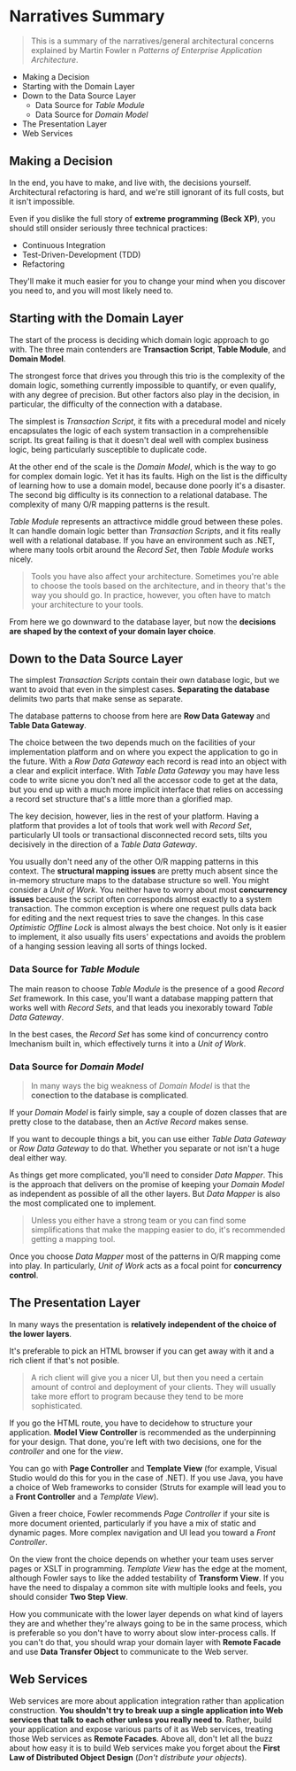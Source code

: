 # Narratives Summary

> This is a summary of the narratives/general architectural concerns explained by Martin Fowler n *Patterns of Enterprise Application Architecture*.

* Making a Decision
* Starting with the Domain Layer
* Down to the Data Source Layer
  * Data Source for *Table Module*
  * Data Source for *Domain Model*
* The Presentation Layer
* Web Services

## Making a Decision

In the end, you have to make, and live with, the decisions yourself. Architectural refactoring is hard, and we're still ignorant of its full costs, but it isn't impossible.

Even if you dislike the full story of **extreme programming (Beck XP)**, you should still onsider seriously three technical practices:

* Continuous Integration
* Test-Driven-Development (TDD)
* Refactoring

They'll make it much easier for you to change your mind when you discover you need to, and you will most likely need to.

## Starting with the Domain Layer

The start of the process is deciding which domain logic approach to go with. The three main contenders are **Transaction Script**, **Table Module**, and **Domain Model**.

The strongest force that drives you through this trio is the complexity of the domain logic, something currently impossible to quantify, or even qualify, with any degree of precision. But other factors also play in the decision, in particular, the difficulty of the connection with a database.

The simplest is *Transaction Script*, it fits with a precedural model and nicely encapsulates the logic of each system transaction in a comprehensible script. Its great failing is that it doesn't deal well with complex business logic, being particularly susceptible to duplicate code.

At the other end of the scale is the *Domain Model*, which is the way to go for complex domain logic. Yet it has its faults. High on the list is the difficulty of learning how to use a domain model, because done poorly it's a disaster. The second big difficulty is its connection to a relational database. The complexity of many O/R mapping patterns is the result.

*Table Module* represents an attractivce middle groud between these poles. It can handle domain logic better than *Transaction Scripts*, and it fits really well with a relational database. If you have an environment such as .NET, where many tools orbit around the *Record Set*, then *Table Module* works nicely.

> Tools you have also affect your architecture. Sometimes you're able to choose the tools based on the architecture, and in theory that's the way you should go. In practice, however, you often have to match your architecture to your tools.

From here we go downward to the database layer, but now the **decisions are shaped by the context of your domain layer choice**.

## Down to the Data Source Layer

The simplest *Transaction Scripts* contain their own database logic, but we want to avoid that even in the simplest cases. **Separating the database** delimits two parts that make sense as separate.

The database patterns to choose from here are **Row Data Gateway** and **Table Data Gateway**.

The choice between the two depends much on the facilities of your implementation platform and on where you expect the application to go in the future. With a *Row Data Gateway* each record is read into an object with a clear and explicit interface. With *Table Data Gateway* you may have less code to write sicne you don't ned all the accessor code to get at the data, but you end up with a much more implicit interface that relies on accessing a record set structure that's a little more than a glorified map.

The key decision, however, lies in the rest of your platform. Having a platform that provides a lot of tools that work well with *Record Set*, particularly UI tools or transactional disconnected record sets, tilts you decisively in the direction of a *Table Data Gateway*.

You usually don't need any of the other O/R mapping patterns in this context. The **structural mapping issues** are pretty much absent since the in-memory structure maps to the database structure so well. You might consider a *Unit of Work*. You neither have to worry about most **concurrency issues** because the script often corresponds almost exactly to a system transaction. The common exception is where one request pulls data back for editing and the next request tries to save the changes. In this case *Optimistic Offline Lock* is almost always the best choice. Not only is it easier to implement, it also usually fits users' expectations and avoids the problem of a hanging session leaving all sorts of things locked.

### Data Source for *Table Module*

The main reason to choose *Table Module* is the presence of a good *Record Set* framework. In this case, you'll want a database mapping pattern that works well with *Record Sets*, and that leads you inexorably toward *Table Data Gateway*.

In the best cases, the *Record Set* has some kind of concurrency contro lmechanism built in, which effectively turns it into a *Unit of Work*.

### Data Source for *Domain Model*

> In many ways the big weakness of *Domain Model* is that the **conection to the database is complicated**.

If your *Domain Model* is fairly simple, say a couple of dozen classes that are pretty close to the database, then an *Active Record* makes sense.

If you want to decouple things a bit, you can use either *Table Data Gateway* or *Row Data Gateway* to do that. Whether you separate or not isn't a huge deal either way.

As things get more complicated, you'll need to consider *Data Mapper*. This is the approach that delivers on the promise of keeping your *Domain Model* as independent as possible of all the other layers. But *Data Mapper* is also the most complicated one to implement.

> Unless you either have a strong team or you can find some simplifications that make the mapping easier to do, it's recommended getting a mapping tool.

Once you choose *Data Mapper* most of the patterns in O/R mapping come into play. In particularly, *Unit of Work* acts as a focal point for **concurrency control**.

## The Presentation Layer

In many ways the presentation is **relatively independent of the choice of the lower layers**.

It's preferable to pick an HTML browser if you can get away with it and a rich client if that's not posible.

> A rich client will give you a nicer UI, but then you need a certain amount of control and deployment of your clients. They will usually take more effort to program because they tend to be more sophisticated.

If you go the HTML route, you have to decidehow to structure your application. **Model View Controller** is recommended as the underpinning for your design. That done, you're left with two decisions, one for the *controller* and one for the *view*.

You can go with **Page Controller** and **Template View** (for example, Visual Studio would do this for you in the case of .NET). If you use Java, you have a choice of Web frameworks to consider (Struts for example will lead you to a **Front Controller** and a *Template View*).

Given a freer choice, Fowler recommends *Page Controller* if your site is more document oriented, particularly if you have a mix of static and dynamic pages. More complex navigation and UI lead you toward a *Front Controller*.

On the view front the choice depends on whether your team uses server pages or XSLT in programming. *Template View* has the edge at the moment, although Fowler says to like the added testability of **Transform View**. If you have the need to dispalay a common site with multiple looks and feels, you should consider **Two Step View**.

How you communicate with the lower layer depends on what kind of layers they are and whether they're always going to be in the same process, which is preferable so you don't have to worry about slow inter-process calls. If you can't do that, you should wrap your domain layer with **Remote Facade** and use **Data Transfer Object** to communicate to the Web server.

## Web Services

Web services are more about application integration rather than application construction. **You shouldn't try to break uup a single application into Web services that talk to each other unless you really need to**. Rather, build your application and expose various parts of it as Web services, treating those Web services as **Remote Facades**. Above all, don't let all the buzz about how easy it is to build Web services make you forget about the **First Law of Distributed Object Design** (*Don't distribute your objects*).

